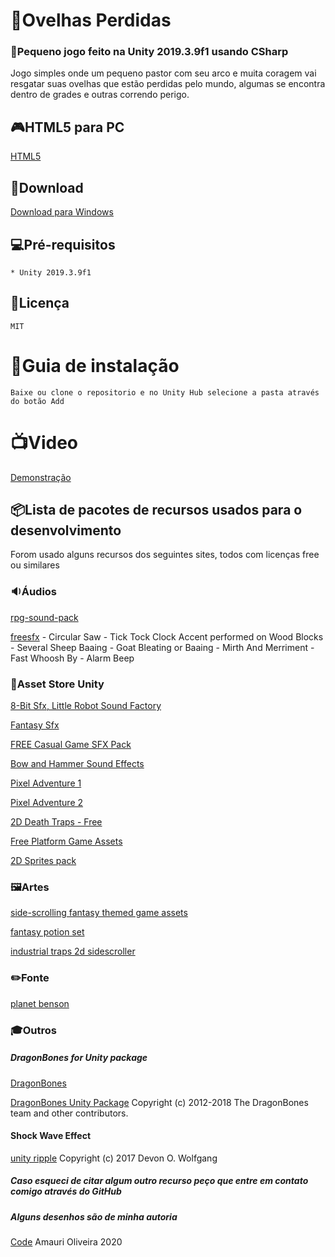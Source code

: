 # 🐏Ovelhas Perdidas

### 🐑Pequeno jogo feito na Unity 2019.3.9f1 usando CSharp

Jogo simples onde um pequeno pastor com seu arco e muita coragem vai resgatar suas ovelhas que estão perdidas pelo mundo, algumas se encontra dentro de grades e outras correndo perigo.

## 🎮HTML5 para PC
[HTML5](https://amaurioliveira.github.io/ovelha/)

## 💾Download
[Download para Windows](https://drive.google.com/file/d/1THLA4oFv69s4lAkox5x3Ne85rc0JiEmM/view?usp=sharing)

## 💻Pré-requisitos
    * Unity 2019.3.9f1

## 📃Licença
    MIT

# 📜Guia de instalação
    Baixe ou clone o repositorio e no Unity Hub selecione a pasta através do botão Add

# 📺Video 
[Demonstração](https://youtu.be/uyHfHmD6U4M)

## 📦Lista de pacotes de recursos usados para o desenvolvimento

Forom usado alguns recursos dos seguintes sites, todos com licenças free ou similares

### 🔉Áudios 

[rpg-sound-pack](https://opengameart.org/content/rpg-sound-pack)

[freesfx](https://www.freesfx.co.uk)
    - Circular Saw
    - Tick Tock Clock Accent performed on Wood Blocks
    - Several Sheep Baaing
    - Goat Bleating or Baaing
    - Mirth And Merriment
    - Fast Whoosh By
    - Alarm Beep

### 📁Asset Store Unity

[8-Bit Sfx, Little Robot Sound Factory](https://assetstore.unity.com/packages/audio/sound-fx/8-bit-sfx-32831)

[Fantasy Sfx](https://assetstore.unity.com/packages/audio/sound-fx/fantasy-sfx-32833)

[FREE Casual Game SFX Pack](https://assetstore.unity.com/packages/audio/sound-fx/free-casual-game-sfx-pack-54116)

[Bow and Hammer Sound Effects](https://assetstore.unity.com/packages/audio/sound-fx/weapons/bow-and-hammer-sound-effects-163948)

[Pixel Adventure 1](https://assetstore.unity.com/packages/2d/characters/pixel-adventure-1-155360)

[Pixel Adventure 2](https://assetstore.unity.com/packages/2d/characters/pixel-adventure-2-155418)

[2D Death Traps - Free](https://assetstore.unity.com/packages/2d/environments/2d-death-traps-free-20706)

[Free Platform Game Assets](https://assetstore.unity.com/packages/2d/environments/free-platform-game-assets-85838)

[2D Sprites pack](https://assetstore.unity.com/packages/essentials/asset-packs/2d-sprites-pack-73728)

### :framed_picture:Artes
[side-scrolling fantasy themed game assets](https://opengameart.org/content/side-scrolling-fantasy-themed-game-assets)

[fantasy potion set](https://opengameart.org/content/fantasy-potion-set)

[industrial traps 2d sidescroller](https://opengameart.org/content/industrial-traps-2d-sidescroller)

### ✏️Fonte

[planet benson](https://www.1001freefonts.com/planet-benson.font)

### 🎓Outros
##### DragonBones for Unity package

[DragonBones](https://github.com/DragonBones/DragonBonesCSharp)

[DragonBones Unity Package](https://goo.gl/MPsNWw) Copyright (c) 2012-2018 The DragonBones team and other contributors.
#### Shock Wave Effect

[unity ripple](http://blog.onebyonedesign.com/unity/unity-ripple-or-shock-wave-effect/comment-page-1) Copyright (c) 2017 Devon O. Wolfgang

##### Caso esqueci de citar algum outro recurso peço que entre em contato comigo através do GitHub
##### Alguns desenhos são de minha autoria 

[Code](https://github.com/AmauriOliveira/Ovelhas_Perdidas_Unity)
Amauri Oliveira 2020
